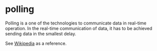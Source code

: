 # polling

Polling is a one of the technologies to communicate data in real-time operation. 
In the real-time communication of data, it has to be achieved sending data in the smallest delay.


See [Wikipedia](https://en.wikipedia.org/wiki/Polling_(computer_science)) as a reference.
